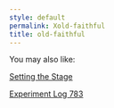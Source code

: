 ```yaml
---
style: default
permalink: Xold-faithful
title: old-faithful
---
```

You may also like:

[Setting the Stage](http://scp-wiki.net/setting-the-stage)

[Experiment Log 783](http://scp-wiki.net/experiment-log-783)

